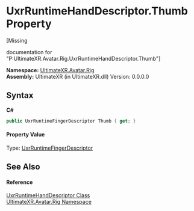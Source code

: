 # UxrRuntimeHandDescriptor.Thumb Property 
 

\[Missing <summary> documentation for "P:UltimateXR.Avatar.Rig.UxrRuntimeHandDescriptor.Thumb"\]

**Namespace:**&nbsp;<a href="N_UltimateXR_Avatar_Rig">UltimateXR.Avatar.Rig</a><br />**Assembly:**&nbsp;UltimateXR (in UltimateXR.dll) Version: 0.0.0.0

## Syntax

**C#**<br />
``` C#
public UxrRuntimeFingerDescriptor Thumb { get; }
```


#### Property Value
Type: <a href="T_UltimateXR_Avatar_Rig_UxrRuntimeFingerDescriptor">UxrRuntimeFingerDescriptor</a>

## See Also


#### Reference
<a href="T_UltimateXR_Avatar_Rig_UxrRuntimeHandDescriptor">UxrRuntimeHandDescriptor Class</a><br /><a href="N_UltimateXR_Avatar_Rig">UltimateXR.Avatar.Rig Namespace</a><br />